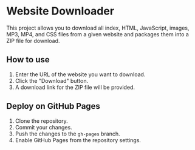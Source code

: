 # Website Downloader

This project allows you to download all index, HTML, JavaScript, images, MP3, MP4, and CSS files from a given website and packages them into a ZIP file for download.

## How to use

1. Enter the URL of the website you want to download.
2. Click the "Download" button.
3. A download link for the ZIP file will be provided.

## Deploy on GitHub Pages

1. Clone the repository.
2. Commit your changes.
3. Push the changes to the `gh-pages` branch.
4. Enable GitHub Pages from the repository settings.